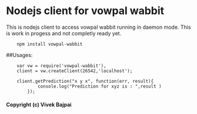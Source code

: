 Nodejs client for vowpal wabbit
===============================

This is nodejs client to access vowpal wabbit running in daemon mode. This is work in progess and not completly ready yet.


		npm install vowpal-wabbit


##Usages:


		var vw = require('vowpal-wabbit'),
		client = vw.createClient(26542,'localhost');

		client.getPrediction("x y x", function(err, result){
				console.log("Prediction for xyz is : ",result )
			});



#### Copyright (c) Vivek Bajpai
